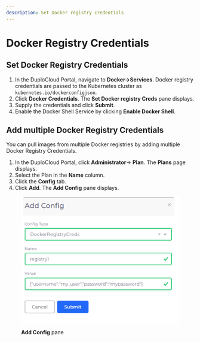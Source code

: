 ```yaml
---
description: Set Docker registry credentials
---
```


# Docker Registry Credentials

## Set Docker Registry Credentials&#x20;

1. In the DuploCloud Portal, navigate to  **Docker->Services**. Docker registry credentials are passed to the Kubernetes cluster as `kubernetes.io/dockerconfigjson`.
2. Click **Docker Credentials**. The **Set Docker registry Creds** pane displays.
3. Supply the credentials and click **Submit**.
4. Enable the Docker Shell Service by clicking **Enable Docker Shell**.

## Add multiple Docker Registry Credentials

You can pull images from multiple Docker registries by adding multiple Docker Registry Credentials.

1. In the DuploCloud Portal, click **Administrator**-> **Plan**. The **Plans** page displays. &#x20;
2. Select the Plan in the **Name** column.
3. Click the **Config** tab.
4. Click **Add**. The **Add Config** pane displays.

<figure><img src="../../.gitbook/assets/aws_add_config (2).png" alt=""><figcaption><p><strong>Add Config</strong> pane</p></figcaption></figure>
